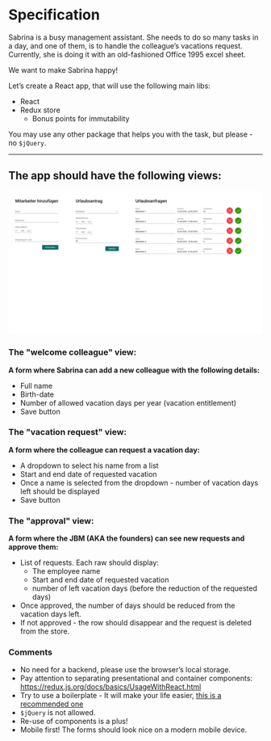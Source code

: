# Specification

Sabrina is a busy management assistant. She needs to do so many tasks in a day, and one of them,
is to handle the colleague’s vacations request.
Currently, she is doing it with an old-fashioned Office 1995 excel sheet.

We want to make Sabrina happy!

Let’s create a React app, that will use the following main libs:

* React
* Redux store
  * Bonus points for immutability

You may use any other package that helps you with the task, but please - no `$jQuery`.

---

## The app should have the following views:

![](./specification.png)

### The "welcome colleague" view:

**A form where Sabrina can add a new colleague with the following details:**

* Full name
* Birth-date
* Number of allowed vacation days per year (vacation entitlement)
* Save button

### The "vacation request" view:

**A form where the colleague can request a vacation day:**

* A dropdown to select his name from a list
* Start and end date of requested vacation
* Once a name is selected from the dropdown - number of vacation days left should be displayed
* Save button

### The "approval" view:

**A form where the JBM (AKA the founders) can see new requests and approve them:**

* List of requests. Each raw should display:
  * The employee name
  * Start and end date of requested vacation
  * number of left vacation days (before the reduction of the requested days)
* Once approved, the number of days should be reduced from the vacation days left.
* If not approved - the row should disappear and the request is deleted from the store.

### Comments

* No need for a backend, please use the browser’s local storage.
* Pay attention to  separating presentational and container components: https://redux.js.org/docs/basics/UsageWithReact.html
* Try to use a boilerplate - It will make your life easier, [this is a recommended one](https://github.com/buckyroberts/React-Redux-Boilerplate)
* `$jQuery` is not allowed.
* Re-use of components is a plus!
* Mobile first! The forms should look nice on a modern mobile device.
